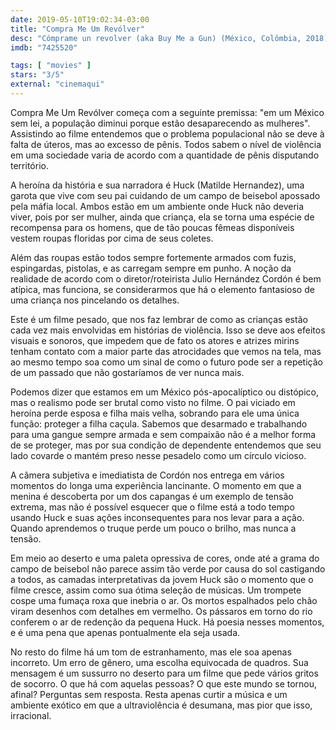 ```yaml
---
date: 2019-05-10T19:02:34-03:00
title: "Compra Me Um Revólver"
desc: "Cómprame un revolver (aka Buy Me a Gun) (México, Colômbia, 2018), escrito por Julio Hernández Cordón, dirigido por Julio Hernández Cordón, com Ángel Rafael Yanez, Wallace Pereyda, Ángel Leonel Corral. Crítica escrita para o site CinemAqui."
imdb: "7425520"

tags: [ "movies" ]
stars: "3/5"
external: "cinemaqui"
---
```

Compra Me Um Revólver começa com a seguinte premissa: "em um México sem lei, a população diminui porque estão desaparecendo as mulheres". Assistindo ao filme entendemos que o problema populacional não se deve à falta de úteros, mas ao excesso de pênis. Todos sabem o nível de violência em uma sociedade varia de acordo com a quantidade de pênis disputando território.

A heroína da história e sua narradora é Huck (Matilde Hernandez), uma garota que vive com seu pai cuidando de um campo de beisebol apossado pela máfia local. Ambos estão em um ambiente onde Huck não deveria viver, pois por ser mulher, ainda que criança, ela se torna uma espécie de recompensa para os homens, que de tão poucas fêmeas disponíveis vestem roupas floridas por cima de seus coletes.

Além das roupas estão todos sempre fortemente armados com fuzis, espingardas, pistolas, e as carregam sempre em punho. A noção da realidade de acordo com o diretor/roteirista Julio Hernández Cordón é bem atípica, mas funciona, se considerarmos que há o elemento fantasioso de uma criança nos pincelando os detalhes.

Este é um filme pesado, que nos faz lembrar de como as crianças estão cada vez mais envolvidas em histórias de violência. Isso se deve aos efeitos visuais e sonoros, que impedem que de fato os atores e atrizes mirins tenham contato com a maior parte das atrocidades que vemos na tela, mas ao mesmo tempo soa como um sinal de como o futuro pode ser a repetição de um passado que não gostaríamos de ver nunca mais.

Podemos dizer que estamos em um México pós-apocalíptico ou distópico, mas o realismo pode ser brutal como visto no filme. O pai viciado em heroína perde esposa e filha mais velha, sobrando para ele uma única função: proteger a filha caçula. Sabemos que desarmado e trabalhando para uma gangue sempre armada e sem compaixão não é a melhor forma de se proteger, mas por sua condição de dependente entendemos que seu lado covarde o mantém preso nesse pesadelo como um círculo vicioso.

A câmera subjetiva e imediatista de Cordón nos entrega em vários momentos do longa uma experiência lancinante. O momento em que a menina é descoberta por um dos capangas é um exemplo de tensão extrema, mas não é possível esquecer que o filme está a todo tempo usando Huck e suas ações inconsequentes para nos levar para a ação. Quando aprendemos o truque perde um pouco o brilho, mas nunca a tensão.

Em meio ao deserto e uma paleta opressiva de cores, onde até a grama do campo de beisebol não parece assim tão verde por causa do sol castigando a todos, as camadas interpretativas da jovem Huck são o momento que o filme cresce, assim como sua ótima seleção de músicas. Um trompete cospe uma fumaça roxa que inebria o ar. Os mortos espalhados pelo chão viram desenhos com detalhes em vermelho. Os pássaros em torno do rio conferem o ar de redenção da pequena Huck. Há poesia nesses momentos, e é uma pena que apenas pontualmente ela seja usada.

No resto do filme há um tom de estranhamento, mas ele soa apenas incorreto. Um erro de gênero, uma escolha equivocada de quadros. Sua mensagem é um sussurro no deserto para um filme que pede vários gritos de socorro. O que há com aquelas pessoas? O que este mundo se tornou, afinal? Perguntas sem resposta. Resta apenas curtir a música e um ambiente exótico em que a ultraviolência é desumana, mas pior que isso, irracional.
